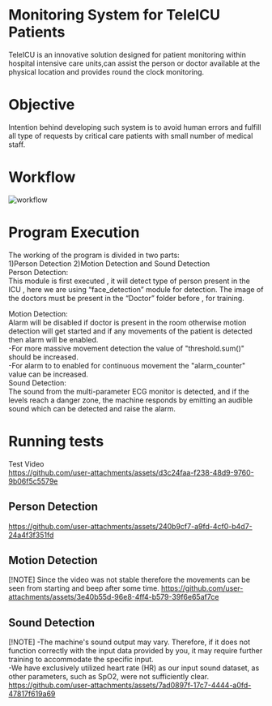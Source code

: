 # Monitoring System for TeleICU Patients
TeleICU is an innovative solution designed for patient monitoring within hospital intensive care units,can assist the person or doctor available at the physical location and provides round the clock monitoring. 

# Objective
Intention behind developing such system is to avoid human errors and fulfill all type of requests by critical care patients with small number of medical staff.
# Workflow
![workflow](https://github.com/user-attachments/assets/155e5bd1-1771-4822-9f26-0a5ca52a4874)

# Program Execution
The working of the program is divided in two parts:​</br>
1)Person Detection		2)Motion Detection and Sound Detection</br>
Person Detection:​</br>
This module is first executed , it will detect type of person present in the ICU , here we are using “face_detection” module for detection. The image of the doctors must be present in the “Doctor” folder before , for training.</br>

Motion Detection:​</br>
Alarm will be disabled if doctor is present in the room otherwise motion detection will get started and if any movements of the patient is detected then alarm will be enabled.​</br>
-For more massive movement detection​ the value of "threshold.sum()" should be increased.​</br>
-For alarm to to enabled for continuous movement the "alarm_counter" value can be increased.</br>
Sound Detection:</br>
The sound from the multi-parameter ECG monitor is detected, and if the levels reach a danger zone, the machine responds by emitting an audible sound which can be detected and raise the alarm.

# Running tests
Test Video</br>
https://github.com/user-attachments/assets/d3c24faa-f238-48d9-9760-9b06f5c5579e
## Person Detection
https://github.com/user-attachments/assets/240b9cf7-a9fd-4cf0-b4d7-24a4f3f351fd
## Motion Detection
[!NOTE] 
Since the video was not stable therefore the movements can be seen from starting and beep after some time.
https://github.com/user-attachments/assets/3e40b55d-96e8-4ff4-b579-39f6e65af7ce
## Sound Detection
[!NOTE] 
-The machine's sound output may vary. Therefore, if it does not function correctly with the input data provided by you, it may require further training to accommodate the specific input.</br>
-We have exclusively utilized heart rate (HR) as our input sound dataset, as other parameters, such as SpO2, were not sufficiently clear.
https://github.com/user-attachments/assets/7ad0897f-17c7-4444-a0fd-47817f619a69
